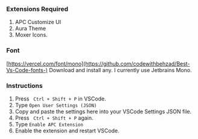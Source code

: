 ### Extensions Required

1. APC Customize UI
2. Aura Theme
3. Moxer Icons. 
### Font

[https://vercel.com/font/mono](https://github.com/codewithbehzad/Best-Vs-Code-fonts-)
Download and install any. I currently use Jetbrains Mono.

### Instructions

1. Press ` Ctrl + Shift + P` in VSCode.
2. Type `Open User Settings (JSON)`
3. Copy and paste the settings here into your VSCode Settings JSON file.
4. Press ` Ctrl + Shift + P` again.
5. Type `Enable APC Extension`
6. Enable the extension and restart VSCode.
